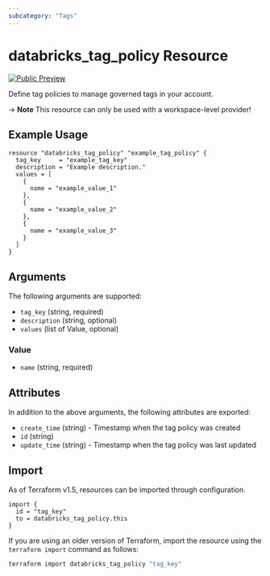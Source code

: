 ```yaml
---
subcategory: "Tags"
---
```

# databricks_tag_policy Resource
[![Public Preview](https://img.shields.io/badge/Release_Stage-Public_Preview-yellowgreen)](https://docs.databricks.com/aws/en/release-notes/release-types)

Define tag policies to manage governed tags in your account.

-> **Note** This resource can only be used with a workspace-level provider!

## Example Usage
```hcl
resource "databricks_tag_policy" "example_tag_policy" {
  tag_key     = "example_tag_key"
  description = "Example description."
  values = [
    {
      name = "example_value_1"
    },
    {
      name = "example_value_2"
    },
    {
      name = "example_value_3"
    }
  ]
}
```

## Arguments
The following arguments are supported:
* `tag_key` (string, required)
* `description` (string, optional)
* `values` (list of Value, optional)

### Value
* `name` (string, required)

## Attributes
In addition to the above arguments, the following attributes are exported:
* `create_time` (string) - Timestamp when the tag policy was created
* `id` (string)
* `update_time` (string) - Timestamp when the tag policy was last updated

## Import
As of Terraform v1.5, resources can be imported through configuration.
```hcl
import {
  id = "tag_key"
  to = databricks_tag_policy.this
}
```

If you are using an older version of Terraform, import the resource using the `terraform import` command as follows:
```sh
terraform import databricks_tag_policy "tag_key"
```